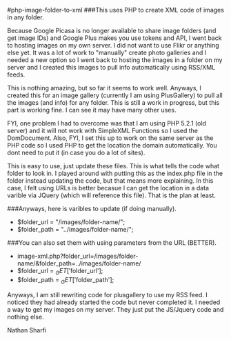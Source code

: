 

#php-image-folder-to-xml
###This uses PHP to create XML code of images in any folder.

Because Google Picasa is no longer available to share image folders (and get image IDs) and Google Plus makes you use tokens and API, I went back to hosting images on my own server. I did not want to use Flikr or anything else yet. It was a lot of work to "manually" create photo galleries and I needed a new option so I went back to hosting the images in a folder on my server and I created this images to pull info automatically using RSS/XML feeds.

This is nothing amazing, but so far it seems to work well. Anyways, I created this for an image gallery (currently I am using PlusGallery) to pull all the images (and info) for any folder. This is still a work in progress, but this part is working fine. I can see it may have many other uses.

FYI, one problem I had to overcome was that I am using PHP 5.2.1 (old server) and it will not work with SimpleXML Functions so I used the DomDocument. Also, FYI, I set this up to work on the same server as the PHP code so I used PHP to get the location the domain automatically. You dont need to put it (in case you do a lot of sites).

This is easy to use, just update these files. This is what tells the code what folder to look in. I played around with putting this as the index.php file in the folder instead updating the code, but that means more explaining. In this case, I felt using URLs is better becasue I can get the location in a data varible via JQuery (which will reference this file). That is the plan at least.

###Anyways, here is varibles to update (if doing manually).

- $folder_url = "/images/folder-name/";
- $folder_path = "../images/folder-name/";

###You can also set them with using parameters from the URL (BETTER).

- image-xml.php?folder_url=/images/folder-name/&folder_path=../images/folder-name/
- $folder_url = $_GET['$folder_url'];
- $folder_path = $_GET['$folder_path'];

Anyways, I am still rewriting code for plusgallery to use my RSS feed. I noticed they had already started the code but never completed it. I needed a way to get my images on my server. They just put the JS/Jquery code and nothing else.

Nathan Sharfi
